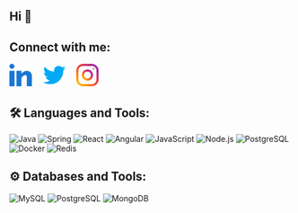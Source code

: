 ## Hi 👋

<!--
**CengizOzdemir0/CengizOzdemir0** is a ✨ _special_ ✨ repository because its `README.md` (this file) appears on your GitHub profile.

Here are some ideas to get you started:

- 🔭 I’m currently working on ...
- 🌱 I’m currently learning ...
- 👯 I’m looking to collaborate on ...
- 🤔 I’m looking for help with ...
- 💬 Ask me about ...
- 📫 How to reach me: ...
- 😄 Pronouns: ...
- ⚡ Fun fact: ...
-->

##    Connect with me:
<style>
    .social-link {
        text-decoration: none; /* Alt çizgiyi kaldırır */
    }
</style>

<p dir="auto">
    <a class="social-link" href="https://www.linkedin.com/in/cengiz-ozdemir-ba56a81a0" rel="nofollow">
        <img alt="LinkedIn" src="https://github.com/hakanozer/hakanozer/raw/main/social_icon/linked-in-alt.svg" width="40" style="max-width: 100%;">
    </a>&nbsp; &nbsp;
    <a class="social-link" href="https://x.com/cengizank18" rel="nofollow">
        <img alt="Twitter" src="https://github.com/hakanozer/hakanozer/raw/main/social_icon/twitter.svg" width="40" style="max-width: 100%;">
    </a>&nbsp; &nbsp;
    <a class="social-link" href="https://instagram.com/c.ozdmr" rel="nofollow">
        <img alt="Instagram" src="https://github.com/hakanozer/hakanozer/raw/main/social_icon/instagram.svg" width="40" style="max-width: 100%;">
    </a>
</p>






## 🛠 Languages and Tools:
![Java](https://img.shields.io/badge/Java-%23ED8B00.svg?style=for-the-badge&logo=java&logoColor=white)
![Spring](https://img.shields.io/badge/Spring-%236DB33F.svg?style=for-the-badge&logo=spring&logoColor=white)
![React](https://img.shields.io/badge/React-%2361DAFB.svg?style=for-the-badge&logo=react&logoColor=white)
![Angular](https://img.shields.io/badge/Angular-%23DD0031.svg?style=for-the-badge&logo=angular&logoColor=white)
![JavaScript](https://img.shields.io/badge/JavaScript-%23323330.svg?style=for-the-badge&logo=javascript&logoColor=%23F7DF1E)
![Node.js](https://img.shields.io/badge/Node.js-%2343853D.svg?style=for-the-badge&logo=node.js&logoColor=white)
![PostgreSQL](https://img.shields.io/badge/PostgreSQL-%23336791.svg?style=for-the-badge&logo=postgresql&logoColor=white)
![Docker](https://img.shields.io/badge/Docker-%232496ED.svg?style=for-the-badge&logo=docker&logoColor=white)
![Redis](https://img.shields.io/badge/Redis-%23DC382D.svg?style=for-the-badge&logo=redis&logoColor=white)

## ⚙️ Databases and Tools:
![MySQL](https://img.shields.io/badge/MySQL-%234479A1.svg?style=for-the-badge&logo=mysql&logoColor=white)
![PostgreSQL](https://img.shields.io/badge/PostgreSQL-%23336791.svg?style=for-the-badge&logo=postgresql&logoColor=white)
![MongoDB](https://img.shields.io/badge/MongoDB-%2347A248.svg?style=for-the-badge&logo=mongodb&logoColor=white)



